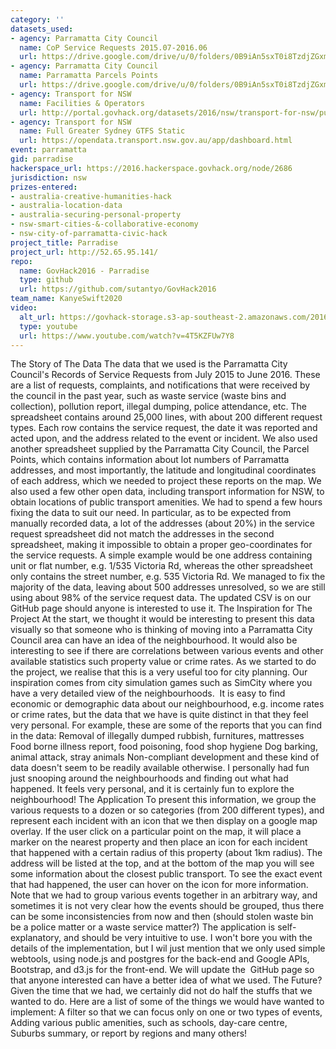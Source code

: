 ```yaml
---
category: ''
datasets_used:
- agency: Parramatta City Council
  name: CoP Service Requests 2015.07-2016.06
  url: https://drive.google.com/drive/u/0/folders/0B9iAn5sxT0i8TzdjZGxmMkIzMFU
- agency: Parramatta City Council
  name: Parramatta Parcels Points
  url: https://drive.google.com/drive/u/0/folders/0B9iAn5sxT0i8TzdjZGxmMkIzMFU
- agency: Transport for NSW
  name: Facilities & Operators
  url: http://portal.govhack.org/datasets/2016/nsw/transport-for-nsw/public-transport---facilities-and-operators.html
- agency: Transport for NSW
  name: Full Greater Sydney GTFS Static
  url: https://opendata.transport.nsw.gov.au/app/dashboard.html
event: parramatta
gid: parradise
hackerspace_url: https://2016.hackerspace.govhack.org/node/2686
jurisdiction: nsw
prizes-entered:
- australia-creative-humanities-hack
- australia-location-data
- australia-securing-personal-property
- nsw-smart-cities-&-collaborative-economy
- nsw-city-of-parramatta-civic-hack
project_title: Parradise
project_url: http://52.65.95.141/
repo:
  name: GovHack2016 - Parradise
  type: github
  url: https://github.com/sutantyo/GovHack2016
team_name: KanyeSwift2020
video:
  alt_url: https://govhack-storage.s3-ap-southeast-2.amazonaws.com/2016/COMBINED_720P.mov
  type: youtube
  url: https://www.youtube.com/watch?v=4T5KZFUw7Y8
---
```


The Story of The Data
The data that we used is the Parramatta City Council's Records of Service Requests from July 2015 to June 2016. These are a list of requests, complaints, and notifications that were received by the council in the past year, such as waste service (waste bins and collection), pollution report, illegal dumping, police attendance, etc. The spreadsheet contains around 25,000 lines, with about 200 different request types. Each row contains the service request, the date it was reported and acted upon, and the address related to the event or incident.
We also used another spreadsheet supplied by the Parramatta City Council, the Parcel Points, which contains information about lot numbers of Parramatta addresses, and most importantly, the latitude and longitudinal coordinates of each address, which we needed to project these reports on the map. We also used a few other open data, including transport information for NSW, to obtain locations of public transport amenities.
We had to spend a few hours fixing the data to suit our need. In particular, as to be expected from manually recorded data, a lot of the addresses (about 20%) in the service request spreadsheet did not match the addresses in the second spreadsheet, making it impossible to obtain a proper geo-coordinates for the service requests. A simple example would be one address containing unit or flat number, e.g. 1/535 Victoria Rd, whereas the other spreadsheet only contains the street number, e.g. 535 Victoria Rd. We managed to fix the majority of the data, leaving about 500 addresses unresolved, so we are still using about 98% of the service request data. The updated CSV is on our GitHub page should anyone is interested to use it.
The Inspiration for The Project
At the start, we thought it would be interesting to present this data visually so that someone who is thinking of moving into a Parramatta City Council area can have an idea of the neighbourhood. It would also be interesting to see if there are correlations between various events and other available statistics such property value or crime rates. As we started to do the project, we realise that this is a very useful too for city planning. Our inspiration comes from city simulation games such as SimCity where you have a very detailed view of the neighbourhoods. 
It is easy to find economic or demographic data about our neighbourhood, e.g. income rates or crime rates, but the data that we have is quite distinct in that they feel very personal. For example, these are some of the reports that you can find in the data:
Removal of illegally dumped rubbish, furnitures, mattresses
Food borne illness report, food poisoning, food shop hygiene
Dog barking, animal attack, stray animals
Non-compliant development
and these kind of data doesn't seem to be readily available otherwise. I personally had fun just snooping around the neighbourhoods and finding out what had happened. It feels very personal, and it is certainly fun to explore the neighbourhood!
The Application
To present this information, we group the various requests to a dozen or so categories (from 200 different types), and represent each incident with an icon that we then display on a google map overlay. If the user click on a particular point on the map, it will place a marker on the nearest property and then place an icon for each incident that happened with a certain radius of this property (about 1km radius). The address will be listed at the top, and at the bottom of the map you will see some information about the closest public transport.
To see the exact event that had happened, the user can hover on the icon for more information. Note that we had to group various events together in an arbitrary way, and sometimes it is not very clear how the events should be grouped, thus there can be some inconsistencies from now and then (should stolen waste bin be a police matter or a waste service matter?)
The application is self-explanatory, and should be very intuitive to use. I won't bore you with the details of the implementation, but I wil just mention that we only used simple webtools, using node.js and postgres for the back-end and Google APIs, Bootstrap, and d3.js for the front-end. We will update the  GitHub page so that anyone interested can have a better idea of what we used.
The Future?
Given the time that we had, we certainly did not do half the stuffs that we wanted to do. Here are a list of some of the things we would have wanted to implement:
A filter so that we can focus only on one or two types of events,
Adding various public amenities, such as schools, day-care centre, 
Suburbs summary, or report by regions​​​​​​
and many others!